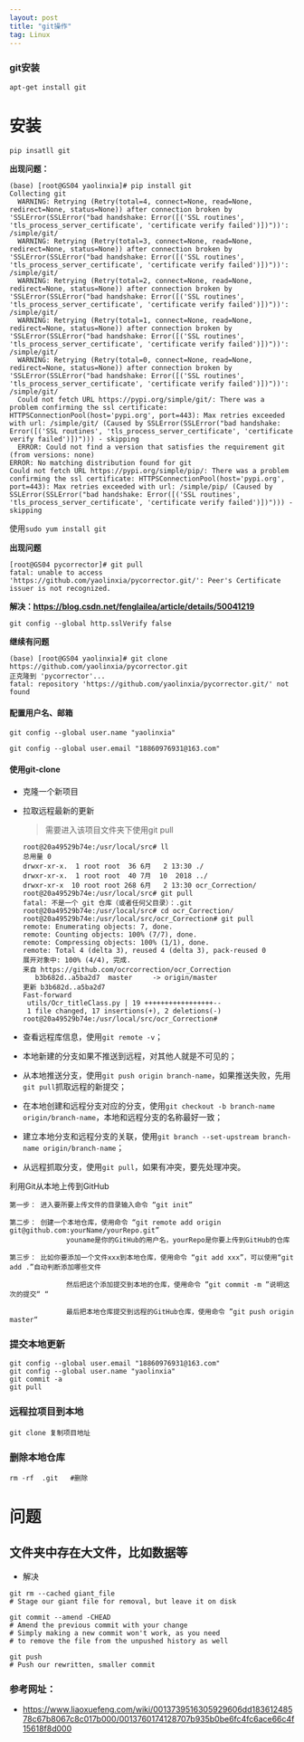 ```yaml
---
layout: post
title: "git操作"
tag: Linux
---
```

### **git安装**

~~~
apt-get install git
~~~

# 安装

`pip insatll git`

**出现问题：**

~~~
(base) [root@GS04 yaolinxia]# pip install git
Collecting git
  WARNING: Retrying (Retry(total=4, connect=None, read=None, redirect=None, status=None)) after connection broken by 'SSLError(SSLError("bad handshake: Error([('SSL routines', 'tls_process_server_certificate', 'certificate verify failed')])"))': /simple/git/
  WARNING: Retrying (Retry(total=3, connect=None, read=None, redirect=None, status=None)) after connection broken by 'SSLError(SSLError("bad handshake: Error([('SSL routines', 'tls_process_server_certificate', 'certificate verify failed')])"))': /simple/git/
  WARNING: Retrying (Retry(total=2, connect=None, read=None, redirect=None, status=None)) after connection broken by 'SSLError(SSLError("bad handshake: Error([('SSL routines', 'tls_process_server_certificate', 'certificate verify failed')])"))': /simple/git/
  WARNING: Retrying (Retry(total=1, connect=None, read=None, redirect=None, status=None)) after connection broken by 'SSLError(SSLError("bad handshake: Error([('SSL routines', 'tls_process_server_certificate', 'certificate verify failed')])"))': /simple/git/
  WARNING: Retrying (Retry(total=0, connect=None, read=None, redirect=None, status=None)) after connection broken by 'SSLError(SSLError("bad handshake: Error([('SSL routines', 'tls_process_server_certificate', 'certificate verify failed')])"))': /simple/git/
  Could not fetch URL https://pypi.org/simple/git/: There was a problem confirming the ssl certificate: HTTPSConnectionPool(host='pypi.org', port=443): Max retries exceeded with url: /simple/git/ (Caused by SSLError(SSLError("bad handshake: Error([('SSL routines', 'tls_process_server_certificate', 'certificate verify failed')])"))) - skipping
  ERROR: Could not find a version that satisfies the requirement git (from versions: none)
ERROR: No matching distribution found for git
Could not fetch URL https://pypi.org/simple/pip/: There was a problem confirming the ssl certificate: HTTPSConnectionPool(host='pypi.org', port=443): Max retries exceeded with url: /simple/pip/ (Caused by SSLError(SSLError("bad handshake: Error([('SSL routines', 'tls_process_server_certificate', 'certificate verify failed')])"))) - skipping
~~~

使用`sudo yum install git`

**出现问题**

~~~
[root@GS04 pycorrector]# git pull
fatal: unable to access 'https://github.com/yaolinxia/pycorrector.git/': Peer's Certificate issuer is not recognized.
~~~

**解决：https://blog.csdn.net/fenglailea/article/details/50041219**

~~~
git config --global http.sslVerify false
~~~

**继续有问题**

~~~
(base) [root@GS04 yaolinxia]# git clone https://github.com/yaolinxia/pycorrector.git
正克隆到 'pycorrector'...
fatal: repository 'https://github.com/yaolinxia/pycorrector.git/' not found
~~~



#### 配置用户名、邮箱

~~~
git config --global user.name "yaolinxia"

git config --global user.email "18860976931@163.com"

~~~

#### **使用git-clone**

- 克隆一个新项目

- 拉取远程最新的更新

  > 需要进入该项目文件夹下使用git pull

  ~~~
  root@20a49529b74e:/usr/local/src# ll
  总用量 0
  drwxr-xr-x.  1 root root  36 6月   2 13:30 ./
  drwxr-xr-x.  1 root root  40 7月  10  2018 ../
  drwxr-xr-x  10 root root 268 6月   2 13:30 ocr_Correction/
  root@20a49529b74e:/usr/local/src# git pull
  fatal: 不是一个 git 仓库（或者任何父目录）：.git
  root@20a49529b74e:/usr/local/src# cd ocr_Correction/
  root@20a49529b74e:/usr/local/src/ocr_Correction# git pull
  remote: Enumerating objects: 7, done.
  remote: Counting objects: 100% (7/7), done.
  remote: Compressing objects: 100% (1/1), done.
  remote: Total 4 (delta 3), reused 4 (delta 3), pack-reused 0
  展开对象中: 100% (4/4), 完成.
  来自 https://github.com/ocrcorrection/ocr_Correction
     b3b682d..a5ba2d7  master     -> origin/master
  更新 b3b682d..a5ba2d7
  Fast-forward
   utils/Ocr_titleClass.py | 19 +++++++++++++++++--
   1 file changed, 17 insertions(+), 2 deletions(-)
  root@20a49529b74e:/usr/local/src/ocr_Correction# 
  ~~~

  

- 查看远程库信息，使用`git remote -v`；
- 本地新建的分支如果不推送到远程，对其他人就是不可见的；
- 从本地推送分支，使用`git push origin branch-name`，如果推送失败，先用`git pull`抓取远程的新提交；
- 在本地创建和远程分支对应的分支，使用`git checkout -b branch-name origin/branch-name`，本地和远程分支的名称最好一致；
- 建立本地分支和远程分支的关联，使用`git branch --set-upstream branch-name origin/branch-name`；
- 从远程抓取分支，使用`git pull`，如果有冲突，要先处理冲突。

利用Git从本地上传到GitHub

    第一步： 进入要所要上传文件的目录输入命令 “git init”
    
    第二步： 创建一个本地仓库，使用命令 “git remote add origin git@github.com:yourName/yourRepo.git”
                  youname是你的GitHub的用户名，yourRepo是你要上传到GitHub的仓库
    
    第三步： 比如你要添加一个文件xxx到本地仓库，使用命令 “git add xxx”，可以使用“git add .”自动判断添加哪些文件
    
                  然后把这个添加提交到本地的仓库，使用命令 ”git commit -m ”说明这次的提交“ “
    
                  最后把本地仓库提交到远程的GitHub仓库，使用命令 ”git push origin master“

### **提交本地更新**

~~~
git config --global user.email "18860976931@163.com"
git config --global user.name "yaolinxia"
git commit -a
git pull
~~~

### **远程拉项目到本地**

~~~
git clone 复制项目地址
~~~

### **删除本地仓库**

~~~
rm -rf  .git   #删除
~~~





# 问题

## 文件夹中存在大文件，比如数据等

- 解决

~~~
git rm --cached giant_file
# Stage our giant file for removal, but leave it on disk

git commit --amend -CHEAD
# Amend the previous commit with your change
# Simply making a new commit won't work, as you need
# to remove the file from the unpushed history as well

git push
# Push our rewritten, smaller commit
~~~





### 参考网址：

- <https://www.liaoxuefeng.com/wiki/0013739516305929606dd18361248578c67b8067c8c017b000/0013760174128707b935b0be6fc4fc6ace66c4f15618f8d000>

